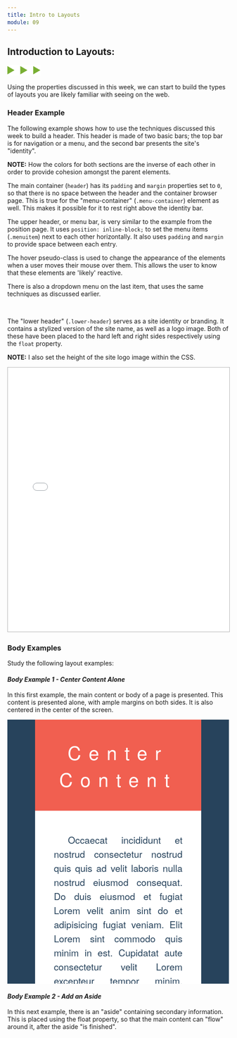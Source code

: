 ```yaml
---
title: Intro to Layouts
module: 09
---
```


## Introduction to Layouts:
<img src="./../../../img/arrow-divider.svg" style="width: 75px; border: none;" />

Using the properties discussed in this week, we can start to build the types of layouts you are likely familiar with seeing on the web.

### Header Example

The following example shows how to use the techniques discussed this week to build a header. This header is made of two basic bars; the top bar is for navigation or a menu, and the second bar presents the site's "identity".

**NOTE:** How the colors for both sections are the inverse of each other in order to provide cohesion amongst the parent elements.

The main container (`header`) has its `padding` and `margin` properties set to `0`, so that there is no space between the header and the container browser page. This is true for the "menu-container" (`.menu-container`) element as well. This makes it possible for it to rest right above the identity bar.

The upper header, or menu bar, is very similar to the example from the position page. It uses `position: inline-block;` to set the menu items (`.menuitem`) next to each other horizontally. It also uses `padding` and `margin` to provide space between each entry.

The hover pseudo-class is used to change the appearance of the elements when a user moves their mouse over them. This allows the user to know that these elements are 'likely' reactive.

There is also a dropdown menu on the last item, that uses the same techniques as discussed earlier.


<br />

The "lower header" (`.lower-header`) serves as a site identity or branding. It contains a stylized version of the site name, as well as a logo image. Both of these have been placed to the hard left and right sides respectively using the `float` property.

**NOTE:** I also set the height of the site logo image within the CSS.

<div class="pen-group">
  <p data-height="600" data-theme-id="30567" data-slug-hash="xPgvgy" data-default-tab="html,css" data-user="Media-Ed-Online" data-embed-version="2" data-pen-title="[Topic-09] Layout, Pt. 1" class="codepen"></p>
  <script async src="https://production-assets.codepen.io/assets/embed/ei.js"></script>
  <iframe src="{{site.baseurl}}/modules/topic-09/layout-ex1.html" width="100%" height="600" frameborder="" allowfullscreen style="border: 1px solid #B3B3B3;"></iframe>
</div>


### Body Examples

Study the following layout examples:

#### _Body Example 1 - Center Content Alone_

In this first example, the main content or body of a page is presented. This content is presented alone, with ample margins on both sides. It is also centered in the center of the screen.

<div class="pen-group">
  <p data-height="400" data-theme-id="30567" data-slug-hash="dZvbmO" data-default-tab="html,css" data-user="Media-Ed-Online" data-embed-version="2" data-pen-title="[Topic-09] Layout, Pt. 2" class="codepen"></p>

  <div class="pen-result displayed_code_example_pen" style="height: 600px; overflow: auto;">
    <style>
        .body-1 {
            font-size: 16pt;
            font-family: 'Helvetica Neue', 'helvetica', sans-serif;
            background-color: #27435C;
            padding: 0;
            margin: 0;
            color: #27435C;
        }
        .main-container-1 {
            margin: auto;
            margin-top: 0;
            padding-top: 0;
            width: 75%;
            background-color: #ffffff;
        }
        .main-container-1 h1 {
            text-align: center;
            font-weight: 200;
            letter-spacing: 0.4em;
            word-spacing: 1em;
            padding: 1em 0em;
            margin-top: 0 !important;
            color: #fff;
            background-color: #F15F50;
        }
        .main-container-1 p {
            padding: 1em 2em;
            text-indent: 1.5em;
            line-height: 1.5em;
            text-align: justify;
        }
    </style>
    <div class="body-1">
      <div class="main-container-1">
          <main>
              <h1>Center Content</h1>
              <p>Occaecat incididunt et nostrud consectetur nostrud quis quis ad velit laboris nulla nostrud eiusmod consequat. Do duis eiusmod et fugiat Lorem velit anim sint do et adipisicing fugiat veniam. Elit Lorem sint commodo quis minim in est. Cupidatat aute consectetur velit Lorem excepteur tempor minim. Ipsum nostrud est veniam labore laboris eiusmod eiusmod laboris minim aliquip anim Lorem. Consectetur fugiat ipsum Lorem commodo occaecat esse occaecat excepteur. Ullamco est laboris enim velit eu laboris pariatur exercitation proident amet.</p>
              <p>Eu eiusmod aliquip amet consequat eu dolore nulla non. Nisi veniam ea dolore sit incididunt commodo nostrud magna veniam consectetur consequat proident sit commodo. Eu proident ullamco excepteur eiusmod eu amet aute sit magna id sit sunt dolor quis. In ut tempor commodo ad consectetur aliqua in in deserunt aliqua do ut. Quis amet qui enim laboris anim dolor proident nulla ipsum proident amet magna ut cillum ea. Ut in magna voluptate proident do consequat magna officia proident occaecat. Enim exercitation velit et ea minim quis adipisicing fugiat duis sit magna.</p>
              <p>Enim elit veniam cupidatat incididunt aliquip incididunt nostrud ea proident ut officia dolor. Elit adipisicing fugiat consectetur velit dolor est fugiat esse ex consectetur nostrud aliqua occaecat deserunt tempor dolore laboris. Cupidatat incididunt culpa qui et veniam deserunt proident ea consectetur.</p>
              <p>Exercitation enim occaecat ex magna duis laborum laborum ex voluptate dolor consequat laborum adipisicing est. Nostrud commodo aute pariatur fugiat aute laborum ut magna esse tempor commodo ullamco dolore occaecat. Eu nisi ipsum amet ipsum nostrud do eiusmod eiusmod consequat sunt. Aliqua do exercitation commodo enim veniam sunt ipsum adipisicing irure proident eiusmod exercitation velit quis duis est ad. Veniam duis est in ut quis nisi enim sit fugiat exercitation aliqua deserunt elit reprehenderit adipisicing.</p>
          </main>
      </div>
    </div>
  </div>
</div>



#### _Body Example 2 - Add an Aside_

In this next example, there is an "aside" containing secondary information. This is placed using the float property, so that the main content can "flow" around it, after the aside "is finished".

<div class="pen-group">
  <p data-height="400" data-theme-id="30567" data-slug-hash="POpRYe" data-default-tab="html,css" data-user="Media-Ed-Online" data-embed-version="2" data-pen-title="[Topic-09] Layout, Pt. 2" class="codepen"></p>

  <div class="pen-result displayed_code_example_pen" style="height: 600px; overflow: auto;">
    <style>
        body-2 {
            font-size: 16pt;
            font-family: 'Helvetica Neue', 'helvetica', sans-serif;
            background-color: #fff;
            padding: 0;
            margin: 0;
        }

        .main-container-2 {
            margin: auto;
            margin-top: 0;
            padding-top: 0;
            min-width: 600px;
            max-width: 1280px;
            background-color: #fff;
            clear: both;
        }

        .main-container-2 main {
            margin: 0;
            padding: 0;
            /*float: left;*/
            height: 100%;
            background-color: #ffffff;
        }

        .main-container-2 h1 {
            text-align: center;
            font-weight: lighter;
            letter-spacing: 0.4em;
            word-spacing: 1em;
            padding: 2em 0 1em 0;
            margin-top: 0 !important;
            color: #000;
            background-color: #fff;
            font-size: 200%;
        }

        .main-container-2 p {
            padding: 1em 2em;
            text-indent: 1.5em;
            line-height: 1.5em;
            text-align: justify;
            color: #27435C;
        }

        .main-container-2 aside.content-side-2 {
            float: right;
            margin: 2em;
            margin-top: 4em;
            padding: 0;
            width: 30%;
            color: #fff;
            background-color: #F15F50;
            font-weight: lighter;
        }

        aside .aside-head-2 {
            font-size: 1.5em;
            text-align: center;
            padding: 1em;
            background-color: #27435C;
            margin-top: 0;
        }

        aside .aside-text-2 {
            padding-top: 2em;
            padding-bottom: 2em;
        }

        aside .aside-text-2 p {
            font-style: italic;
            padding: 0.25em 1em;
            margin: 0;
            text-align: left;
            color: #fff;
        }

        aside .aside-img-2 {
           border: 3px dashed #27435C;
           border-radius: 500px;
           background-color: #fff;
           width: 75%;
           margin: auto;
           margin-bottom: 2em;
        }

        aside .aside-img-2 img {
            display: block;
            padding: 1%;
            position: relative;
            margin: 1.5em auto;
            width: 50%;
            border: none;
        }
    </style>
    <body class="body-2">
       <div class="main-container-2">
          <aside class="content-side-2">
             <div class="aside-head-2">
                Look at This Info!
             </div>
             <div class="aside-text-2">
                <p>Something incredibly profound that adds to the users experience.</p>
                <p>This is some amazing stuff over here. I really think it adds meaning to the site.</p>
             </div>
             <div class="aside-img-2">
                <img src="https://tinyurl.com/tag-logo-png" alt="Shopping Site Logo Image">
             </div>
          </aside>
          <main>
             <h1>Center Content</h1>
             <p>Occaecat incididunt et nostrud consectetur nostrud quis quis ad velit laboris nulla nostrud eiusmod consequat. Do duis eiusmod et fugiat Lorem velit anim sint do et adipisicing fugiat veniam. Elit Lorem sint commodo quis minim in est. Cupidatatm aute consectetur velit Lorem excepteur tempor minim. Ipsum nostrud est veniam labore laboris eiusmod eiusmod laboris minim aliquip anim Lorem. Consectetur fugiat ipsum Lorem commodo occaecat esse occaecat excepteur. Ullamco est laboris enim velit eu laboris pariatur exercitation proident amet.</p>
             <p>Eu eiusmod aliquip amet consequat eu dolore nulla non. Nisi veniam ea dolore sit incididunt commodo nostrud magna veniam consectetur consequat proident sit commodo. Eu proident ullamco excepteur eiusmod eu amet aute sit magna id sit sunt dolor quis. In ut tempor commodo ad consectetur aliqua in in deserunt aliqua do ut. Quis amet qui enim laboris anim dolor proident nulla ipsum proident amet magna ut cillum ea. Ut in magna voluptate proident do consequat magna officia proident occaecat. Enim exercitation velit et ea minim quis adipisicing fugiat duis sit magna.</p>
             <p>Enim elit veniam cupidatat incididunt aliquip incididunt nostrud ea proident ut officia dolor. Elit adipisicing fugiat consectetur velit dolor est fugiat esse ex consectetur nostrud aliqua occaecat deserunt tempor dolore laboris. Cupidatat incididunt culpa qui et veniam deserunt proident ea consectetur.</p>
             <p>Exercitation enim occaecat ex magna duis laborum laborum ex voluptate dolor consequat laborum adipisicing est. Nostrud commodo aute pariatur fugiat aute laborum ut magna esse tempor commodo ullamco dolore occaecat. Eu nisi ipsum amet ipsum nostrud do eiusmod eiusmod consequat sunt. Aliqua do exercitation commodo enim veniam sunt ipsum adipisicing irure proident eiusmod exercitation velit quis duis est ad. Veniam duis est in ut quis nisi enim sit fugiat exercitation aliqua deserunt elit reprehenderit adipisicing.</p>
          </main>
       </div>
    </body>
  </div>
</div>


#### _Body Example 3 - Add a Side Menu_

In this next example, the left 25% of the screen is used for a vertical menu, while the right 75% is the main content.

As with the above examples, this is accomplished using the float property, along with specifically stating the width of each section as a percentage.

<div class="pen-group">
  <p data-height="400" data-theme-id="30567" data-slug-hash="POpRxL" data-default-tab="html,css" data-user="Media-Ed-Online" data-embed-version="2" data-pen-title="[Topic-09] Layout, Pt. 3" class="codepen"></p>
  <iframe src="{{site.baseurl}}/modules/topic-09/layout-ex2.html" width="100%" height="600" frameborder="" allowfullscreen style="border: 1px solid #B3B3B3;"></iframe>
</div>

### All Together

Finally, let's take elements from all of the above and make a simple webpage!

This page has a header, side menu, main content section, an aside, and footer.

Rather than try to print out all of the code for this example, you should [view it in your browser]({{site.baseurl}}/modules/topic-09/layout-ex3/), or [download the files for yourself]({{site.baseurl}}/modules/topic-09/files/layout-ex3.zip).

<div class="pen-group">
  <p data-height="600" data-theme-id="30567" data-slug-hash="OOpwga" data-default-tab="html,css" data-user="Media-Ed-Online" data-embed-version="2" data-pen-title="[Topic-09]  Full Site Layout" class="codepen"></p>
  <iframe src="{{site.baseurl}}/modules/topic-09/layout-ex3/" width="100%" height="600" frameborder="" allowfullscreen style="border: 1px solid #B3B3B3;"></iframe>
</div>


# { TODO: }
1. <a href="{{site.baseurl}}/modules/topic-09/layout-ex3/" target="_blank">Open the example in a separate tab</a> to see it in full. Be sure to view the source code!
2. Read more about ways to build "[CSS Navigation Bars](https://www.w3schools.com/css/css_navbar.asp)" from W3Schools.
3. Read pages 377-405 of Chapter 15 in [Duckett](https://github.com/Media-Ed-Online/intro-web-dev/issues/3).
